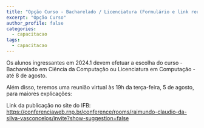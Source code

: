 ```yaml
---
title: "Opção Curso - Bacharelado / Licenciatura (Formulário e link reunião Terça-feira 5 de agosto 19h"
excerpt: "Opção Curso"
author_profile: false
categories:
  - capacitacao
tags:
  - capacitacao
---
```

Os alunos ingressantes em 2024.1 devem efetuar a escolha do curso - Bacharelado em Ciência da Computação ou Licenciatura em Computação - até 8 de agosto.

Além disso, teremos uma reunião virtual às 19h da terça-feira, 5 de agosto, para maiores explicações:


Link da publicação no site do IFB: 
<https://conferenciaweb.rnp.br/conference/rooms/raimundo-claudio-da-silva-vasconcelos/invite?show-suggestion=false>
